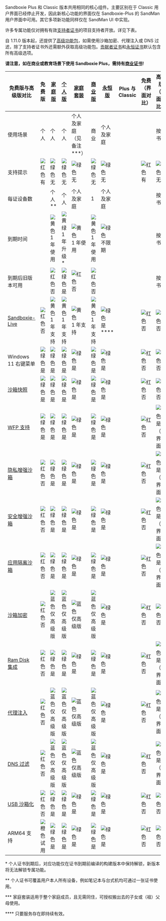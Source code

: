 Sandboxie Plus 和 Classic 版本共用相同的核心组件。主要区别在于 Classic 用户界面已经停止开发，因此新核心功能的界面仅在 Sandboxie-Plus 的 SandMan 用户界面中可用。其它多项新功能同样仅在 SandMan UI 中实现。

许多专属功能仅对拥有有效[支持者证书](https://sandboxie-plus.com/supporter-certificate/)的项目支持者开放。详见下表。

自 1.11.0 版本起，还提供了[高级功能包](https://xanasoft.com/product/sandboxie-plus-advanced-upgrade/)，如需使用沙箱加密、代理注入或 DNS 过滤，除了支持者证书外还需额外获取高级功能包。[贡献者证书](https://sandboxie-plus.com/contribute/)和[永恒证书](https://xanasoft.com/product/sandboxie-plus-eternal/)默认包含所有高级选项。

**请注意，如在商业或教育场景下使用 Sandboxie Plus，需持有[商业证书](https://xanasoft.com/product/sandboxie-plus-business/)!**

| 免费版与高级版对比     | 免费版        | [家庭版](https://xanasoft.com/product/sandboxie-plus-home/) | [个人版](https://xanasoft.com/product/sandboxie-plus-personal/) | [家庭套装](https://xanasoft.com/product/sandboxie-plus-familypack/) | [商业版](https://xanasoft.com/product/sandboxie-plus-business/) | [永恒版](https://xanasoft.com/product/sandboxie-plus-eternal/) | Plus 与 Classic | 免费（界面对比） | 高级版（界面对比）        |
|-----------------------|--------------|------------------------------------|---------------------------------------|----------------------------------|-----------------------------------|-----------------------------|----------------|---------------|-----------------------------|
| 使用场景              | 个人         | 个人                               | 个人                                | 个人及家庭（见备注\*\*\*）         | 商业                              | 个人及家庭                  |                |               | 按证书                     |
| 支持提示              | ![红色](https://placeholder.antonshell.me/img?width=15&color_bg=ff0000&text=+) 有 | ![绿色](https://placeholder.antonshell.me/img?width=15&color_bg=7cfc00&text=+) 无 | ![绿色](https://placeholder.antonshell.me/img?width=15&color_bg=7cfc00&text=+) 无 | ![绿色](https://placeholder.antonshell.me/img?width=15&color_bg=7cfc00&text=+) 无 | ![绿色](https://placeholder.antonshell.me/img?width=15&color_bg=7cfc00&text=+) 无 | ![绿色](https://placeholder.antonshell.me/img?width=15&color_bg=7cfc00&text=+) 无 |                | ![红色](https://placeholder.antonshell.me/img?width=15&color_bg=ff0000&text=+) 有 | ![绿色](https://placeholder.antonshell.me/img?width=15&color_bg=7cfc00&text=+) 无 |
| 每证设备数            |              | 个人\*\*                           | 个人                                 | 个人及家庭                        | 1                                | 个人及家庭                  |                |               | 按证书                     |
| 到期时间              |              | ![黄色](https://placeholder.antonshell.me/img?width=15&color_bg=ffff00&text=+) 1 年使用  | ![黄绿](https://placeholder.antonshell.me/img?width=15&color_bg=9acd32&text=+) 1 年升级\* | ![黄色](https://placeholder.antonshell.me/img?width=15&color_bg=ffff00&text=+) 1 年使用 | ![黄色](https://placeholder.antonshell.me/img?width=15&color_bg=ffff00&text=+) 1 年使用 | ![绿色](https://placeholder.antonshell.me/img?width=15&color_bg=7cfc00&text=+) 不限期 |                |               | 按证书                     |
| 到期后旧版本可用       |              | ![红色](https://placeholder.antonshell.me/img?width=15&color_bg=ff0000&text=+) 否 | ![绿色](https://placeholder.antonshell.me/img?width=15&color_bg=7cfc00&text=+) 是 | ![红色](https://placeholder.antonshell.me/img?width=15&color_bg=ff0000&text=+) 否 | ![红色](https://placeholder.antonshell.me/img?width=15&color_bg=ff0000&text=+) 否 |                             |                |               | 按证书                     |
| [Sandboxie-Live](../PlusContent/Sandboxie-Live.md) | ![红色](https://placeholder.antonshell.me/img?width=15&color_bg=ff0000&text=+) 否 | ![黄色](https://placeholder.antonshell.me/img?width=15&color_bg=ffff00&text=+) 1 年支持 | ![黄色](https://placeholder.antonshell.me/img?width=15&color_bg=ffff00&text=+) 1 年支持 | ![黄色](https://placeholder.antonshell.me/img?width=15&color_bg=ffff00&text=+) 1 年支持 | ![黄色](https://placeholder.antonshell.me/img?width=15&color_bg=ffff00&text=+) 1 年支持 | ![绿色](https://placeholder.antonshell.me/img?width=15&color_bg=7cfc00&text=+) 是\*\*\*\* |                | ![红色](https://placeholder.antonshell.me/img?width=15&color_bg=ff0000&text=+) 否 | ![红色](https://placeholder.antonshell.me/img?width=15&color_bg=ff0000&text=+) 否 |
| Windows 11 右键菜单   | ![绿色](https://placeholder.antonshell.me/img?width=15&color_bg=7cfc00&text=+) 是 | ![绿色](https://placeholder.antonshell.me/img?width=15&color_bg=7cfc00&text=+) 是 | ![绿色](https://placeholder.antonshell.me/img?width=15&color_bg=7cfc00&text=+) 是 | ![绿色](https://placeholder.antonshell.me/img?width=15&color_bg=7cfc00&text=+) 是 | ![绿色](https://placeholder.antonshell.me/img?width=15&color_bg=7cfc00&text=+) 是 | ![绿色](https://placeholder.antonshell.me/img?width=15&color_bg=7cfc00&text=+) 是 |                | ![红色](https://placeholder.antonshell.me/img?width=15&color_bg=ff0000&text=+) 否 | ![红色](https://placeholder.antonshell.me/img?width=15&color_bg=ff0000&text=+) 否 |
| [沙箱快照](../PlusContent/BoxSnapshots.md)   | ![绿色](https://placeholder.antonshell.me/img?width=15&color_bg=7cfc00&text=+) 是 | ![绿色](https://placeholder.antonshell.me/img?width=15&color_bg=7cfc00&text=+) 是 | ![绿色](https://placeholder.antonshell.me/img?width=15&color_bg=7cfc00&text=+) 是 | ![绿色](https://placeholder.antonshell.me/img?width=15&color_bg=7cfc00&text=+) 是 | ![绿色](https://placeholder.antonshell.me/img?width=15&color_bg=7cfc00&text=+) 是 | ![绿色](https://placeholder.antonshell.me/img?width=15&color_bg=7cfc00&text=+) 是 |                | ![红色](https://placeholder.antonshell.me/img?width=15&color_bg=ff0000&text=+) 否 | ![红色](https://placeholder.antonshell.me/img?width=15&color_bg=ff0000&text=+) 否 |
| [WFP 支持](../PlusContent/WFPSupport.md)   | ![绿色](https://placeholder.antonshell.me/img?width=15&color_bg=7cfc00&text=+) 是 | ![绿色](https://placeholder.antonshell.me/img?width=15&color_bg=7cfc00&text=+) 是 | ![绿色](https://placeholder.antonshell.me/img?width=15&color_bg=7cfc00&text=+) 是 | ![绿色](https://placeholder.antonshell.me/img?width=15&color_bg=7cfc00&text=+) 是 | ![绿色](https://placeholder.antonshell.me/img?width=15&color_bg=7cfc00&text=+) 是 | ![绿色](https://placeholder.antonshell.me/img?width=15&color_bg=7cfc00&text=+) 是 |                | ![红色](https://placeholder.antonshell.me/img?width=15&color_bg=ff0000&text=+) 否 | ![黄色](https://placeholder.antonshell.me/img?width=15&color_bg=ffff00&text=+) 是（无界面） |
| [隐私增强沙箱](../PlusContent/privacy-mode.md)   | ![红色](https://placeholder.antonshell.me/img?width=15&color_bg=ff0000&text=+) 否 | ![绿色](https://placeholder.antonshell.me/img?width=15&color_bg=7cfc00&text=+) 是 | ![绿色](https://placeholder.antonshell.me/img?width=15&color_bg=7cfc00&text=+) 是 | ![绿色](https://placeholder.antonshell.me/img?width=15&color_bg=7cfc00&text=+) 是 | ![绿色](https://placeholder.antonshell.me/img?width=15&color_bg=7cfc00&text=+) 是 | ![绿色](https://placeholder.antonshell.me/img?width=15&color_bg=7cfc00&text=+) 是 |                | ![红色](https://placeholder.antonshell.me/img?width=15&color_bg=ff0000&text=+) 否 | ![黄色](https://placeholder.antonshell.me/img?width=15&color_bg=ffff00&text=+) 是（无界面） |
| [安全增强沙箱](../PlusContent/security-mode.md)   | ![红色](https://placeholder.antonshell.me/img?width=15&color_bg=ff0000&text=+) 否 | ![绿色](https://placeholder.antonshell.me/img?width=15&color_bg=7cfc00&text=+) 是 | ![绿色](https://placeholder.antonshell.me/img?width=15&color_bg=7cfc00&text=+) 是 | ![绿色](https://placeholder.antonshell.me/img?width=15&color_bg=7cfc00&text=+) 是 | ![绿色](https://placeholder.antonshell.me/img?width=15&color_bg=7cfc00&text=+) 是 | ![绿色](https://placeholder.antonshell.me/img?width=15&color_bg=7cfc00&text=+) 是 |                | ![红色](https://placeholder.antonshell.me/img?width=15&color_bg=ff0000&text=+) 否 | ![黄色](https://placeholder.antonshell.me/img?width=15&color_bg=ffff00&text=+) 是（无界面） |
| [应用隔离沙箱](../PlusContent/compartment-mode.md)   | ![红色](https://placeholder.antonshell.me/img?width=15&color_bg=ff0000&text=+) 否 | ![绿色](https://placeholder.antonshell.me/img?width=15&color_bg=7cfc00&text=+) 是 | ![绿色](https://placeholder.antonshell.me/img?width=15&color_bg=7cfc00&text=+) 是 | ![绿色](https://placeholder.antonshell.me/img?width=15&color_bg=7cfc00&text=+) 是 | ![绿色](https://placeholder.antonshell.me/img?width=15&color_bg=7cfc00&text=+) 是 | ![绿色](https://placeholder.antonshell.me/img?width=15&color_bg=7cfc00&text=+) 是 |                | ![红色](https://placeholder.antonshell.me/img?width=15&color_bg=ff0000&text=+) 否 | ![黄色](https://placeholder.antonshell.me/img?width=15&color_bg=ffff00&text=+) 是（无界面） |
| [沙箱加密](../PlusContent/BoxEncryption.md)   | ![红色](https://placeholder.antonshell.me/img?width=15&color_bg=ff0000&text=+) 否 | ![蓝色](https://placeholder.antonshell.me/img?width=15&color_bg=00bfff&text=+) 仅高级版 | ![蓝色](https://placeholder.antonshell.me/img?width=15&color_bg=00bfff&text=+) 仅高级版 | ![蓝色](https://placeholder.antonshell.me/img?width=15&color_bg=00bfff&text=+) 仅高级版 | ![蓝色](https://placeholder.antonshell.me/img?width=15&color_bg=00bfff&text=+) 仅高级版 | ![绿色](https://placeholder.antonshell.me/img?width=15&color_bg=7cfc00&text=+) 是 |                | ![红色](https://placeholder.antonshell.me/img?width=15&color_bg=ff0000&text=+) 否 | ![红色](https://placeholder.antonshell.me/img?width=15&color_bg=ff0000&text=+) 否 |
| [Ram Disk 集成](../PlusContent/RamDiskSupport.md)   | ![红色](https://placeholder.antonshell.me/img?width=15&color_bg=ff0000&text=+) 否 | ![绿色](https://placeholder.antonshell.me/img?width=15&color_bg=7cfc00&text=+) 是 | ![绿色](https://placeholder.antonshell.me/img?width=15&color_bg=7cfc00&text=+) 是 | ![绿色](https://placeholder.antonshell.me/img?width=15&color_bg=7cfc00&text=+) 是 | ![绿色](https://placeholder.antonshell.me/img?width=15&color_bg=7cfc00&text=+) 是 | ![绿色](https://placeholder.antonshell.me/img?width=15&color_bg=7cfc00&text=+) 是 |                | ![红色](https://placeholder.antonshell.me/img?width=15&color_bg=ff0000&text=+) 否 | ![黄色](https://placeholder.antonshell.me/img?width=15&color_bg=ffff00&text=+) 是（无界面） |
| [代理注入](../PlusContent/ProxySupport.md)   | ![红色](https://placeholder.antonshell.me/img?width=15&color_bg=ff0000&text=+) 否 | ![蓝色](https://placeholder.antonshell.me/img?width=15&color_bg=00bfff&text=+) 仅高级版 | ![蓝色](https://placeholder.antonshell.me/img?width=15&color_bg=00bfff&text=+) 仅高级版 | ![蓝色](https://placeholder.antonshell.me/img?width=15&color_bg=00bfff&text=+) 仅高级版 | ![蓝色](https://placeholder.antonshell.me/img?width=15&color_bg=00bfff&text=+) 仅高级版 | ![绿色](https://placeholder.antonshell.me/img?width=15&color_bg=7cfc00&text=+) 是 |                | ![红色](https://placeholder.antonshell.me/img?width=15&color_bg=ff0000&text=+) 否 | ![黄色](https://placeholder.antonshell.me/img?width=15&color_bg=ffff00&text=+) 是（无界面） |
| [DNS 过滤](../PlusContent/DNSFilter.md)   | ![红色](https://placeholder.antonshell.me/img?width=15&color_bg=ff0000&text=+) 否 | ![蓝色](https://placeholder.antonshell.me/img?width=15&color_bg=00bfff&text=+) 仅高级版 | ![蓝色](https://placeholder.antonshell.me/img?width=15&color_bg=00bfff&text=+) 仅高级版 | ![蓝色](https://placeholder.antonshell.me/img?width=15&color_bg=00bfff&text=+) 仅高级版 | ![蓝色](https://placeholder.antonshell.me/img?width=15&color_bg=00bfff&text=+) 仅高级版 | ![绿色](https://placeholder.antonshell.me/img?width=15&color_bg=7cfc00&text=+) 是 |                | ![红色](https://placeholder.antonshell.me/img?width=15&color_bg=ff0000&text=+) 否 | ![黄色](https://placeholder.antonshell.me/img?width=15&color_bg=ffff00&text=+) 是（无界面） |
| [USB 沙箱化](../PlusContent/USBSandboxing.md)   | ![红色](https://placeholder.antonshell.me/img?width=15&color_bg=ff0000&text=+) 否 | ![绿色](https://placeholder.antonshell.me/img?width=15&color_bg=7cfc00&text=+) 是 | ![绿色](https://placeholder.antonshell.me/img?width=15&color_bg=7cfc00&text=+) 是 | ![绿色](https://placeholder.antonshell.me/img?width=15&color_bg=7cfc00&text=+) 是 | ![绿色](https://placeholder.antonshell.me/img?width=15&color_bg=7cfc00&text=+) 是 | ![绿色](https://placeholder.antonshell.me/img?width=15&color_bg=7cfc00&text=+) 是 |                | ![红色](https://placeholder.antonshell.me/img?width=15&color_bg=ff0000&text=+) 否 | ![红色](https://placeholder.antonshell.me/img?width=15&color_bg=ff0000&text=+) 否 |
| ARM64 支持   | ![橙色](https://placeholder.antonshell.me/img?width=15&color_bg=ffa500&text=+) 试用 | ![绿色](https://placeholder.antonshell.me/img?width=15&color_bg=00ff00&text=+) 是 | ![绿色](https://placeholder.antonshell.me/img?width=15&color_bg=00ff00&text=+) 是 | ![绿色](https://placeholder.antonshell.me/img?width=15&color_bg=00ff00&text=+) 是 | ![绿色](https://placeholder.antonshell.me/img?width=15&color_bg=00ff00&text=+) 是 | ![绿色](https://placeholder.antonshell.me/img?width=15&color_bg=00ff00&text=+) 是 |                | ![红色](https://placeholder.antonshell.me/img?width=15&color_bg=ff0000&text=+) 否 | ![红色](https://placeholder.antonshell.me/img?width=15&color_bg=ff0000&text=+) 否 |

\* 个人证书到期后，对应功能仅在证书到期前编译的构建版本中保持解锁，新版本将无法解锁专属功能。

\*\* 个人证书可覆盖用户本人所有设备，例如笔记本与台式机均可通过一张证书使用。

\*\*\* 家庭套装适用于整个家庭成员，且无需同住，可授权搬出去的子女或（祖）父母使用。

\*\*\*\* 只要服务存在即持续有效。
